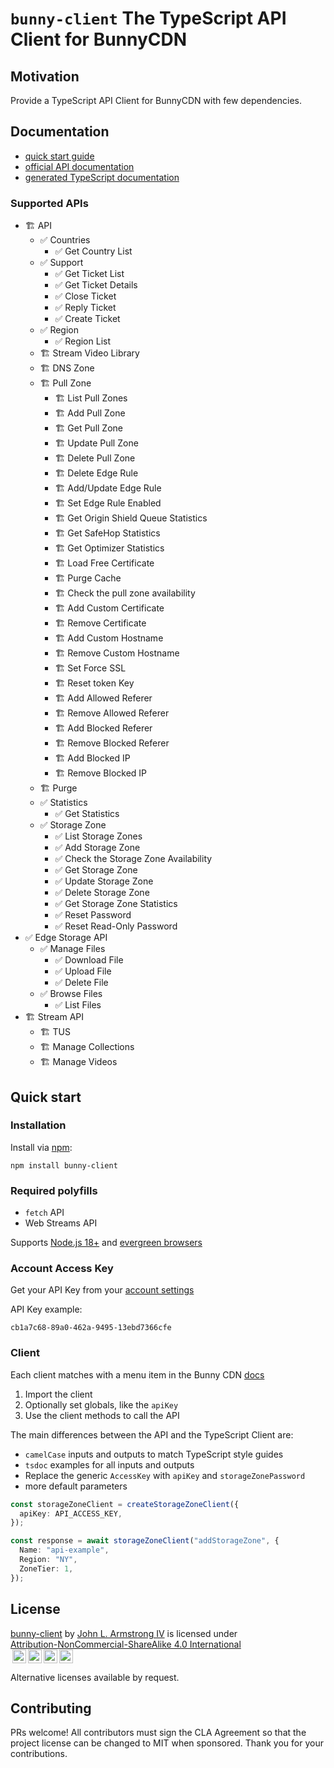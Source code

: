 # `bunny-client` The TypeScript API Client for BunnyCDN

## Motivation

Provide a TypeScript API Client for BunnyCDN with few dependencies.

## Documentation

- [quick start guide](https://github.com/jlarmstrongiv/bunny-client#quick-start)
- [official API documentation](https://docs.bunny.net/docs)
- [generated TypeScript documentation](https://bunny-client.surge.sh)

<!-- Better documentation in comments than the official api! -->

### Supported APIs

<!--

- private apis
  - abuse and dmca endpoint
    - https://toshy.github.io/BunnyNet-PHP/base-api/#abuse-case
    - https://github.com/ToshY/BunnyNet-PHP/issues/55
  - billing
    - https://toshy.github.io/BunnyNet-PHP/base-api/#billing
    - https://github.com/ToshY/BunnyNet-PHP/issues/34
    - https://github.com/ToshY/BunnyNet-PHP/issues/58
  - compute
    - https://toshy.github.io/BunnyNet-PHP/base-api/#compute
    - https://docs.bunny.net/reference/computeedgescriptpublic_addscript
  - drm certificates
    - https://toshy.github.io/BunnyNet-PHP/base-api/#drm-certificate
  - user
    - https://toshy.github.io/BunnyNet-PHP/base-api/#user
    - https://docs.bunny.net/reference/userpublic_index
    - https://docs.bunny.net/reference/userpublic_dpa
  - api keys
    - https://docs.bunny.net/reference/apikeypublic_listapikeys
    - https://web.archive.org/web/20230428220030/https://docs.bunny.net/reference/apikeypublic_listapikeys
  - other
    - https://toshy.github.io/BunnyNet-PHP/image-processing/
    - https://toshy.github.io/BunnyNet-PHP/token-authentication/
    - https://github.com/BunnyWay/BunnyCDN.TokenAuthentication/blob/master/nodejs/token.js
  - documentation vs api reference https://docs.bunny.net/docs/cdn-logging

  - consider writing a surge.sh cli alternative
  - consider a react-query client
  - consider nextjs examples
  - documentation site https://nextra.site/

  - tus https://docs.bunny.net/reference/tus-resumable-uploads
    - https://www.npmjs.com/package/tus-js-client
    - https://www.npmjs.com/package/tus
    - https://www.npmjs.com/package/use-tus
    - https://www.npmjs.com/package/@uppy/tus

-->

- 🏗️ API
  - ✅ Countries
    - ✅ Get Country List
  - ✅ Support
    - ✅ Get Ticket List
    - ✅ Get Ticket Details
    - ✅ Close Ticket
    - ✅ Reply Ticket
    - ✅ Create Ticket
  - ✅ Region
    - ✅ Region List
  - 🏗️ Stream Video Library
  - 🏗️ DNS Zone
  - 🏗️ Pull Zone
    - 🏗️ List Pull Zones
    - 🏗️ Add Pull Zone
    - 🏗️ Get Pull Zone
    - 🏗️ Update Pull Zone
    - 🏗️ Delete Pull Zone
    - 🏗️ Delete Edge Rule
    - 🏗️ Add/Update Edge Rule
    - 🏗️ Set Edge Rule Enabled
    - 🏗️ Get Origin Shield Queue Statistics
    - 🏗️ Get SafeHop Statistics
    - 🏗️ Get Optimizer Statistics
    - 🏗️ Load Free Certificate
    - 🏗️ Purge Cache
    - 🏗️ Check the pull zone availability
    - 🏗️ Add Custom Certificate
    - 🏗️ Remove Certificate
    - 🏗️ Add Custom Hostname
    - 🏗️ Remove Custom Hostname
    - 🏗️ Set Force SSL
    - 🏗️ Reset token Key
    - 🏗️ Add Allowed Referer
    - 🏗️ Remove Allowed Referer
    - 🏗️ Add Blocked Referer
    - 🏗️ Remove Blocked Referer
    - 🏗️ Add Blocked IP
    - 🏗️ Remove Blocked IP
  - 🏗️ Purge
  - ✅ Statistics
    - ✅ Get Statistics
  - ✅ Storage Zone
    - ✅ List Storage Zones
    - ✅ Add Storage Zone
    - ✅ Check the Storage Zone Availability
    - ✅ Get Storage Zone
    - ✅ Update Storage Zone
    - ✅ Delete Storage Zone
    - ✅ Get Storage Zone Statistics
    - ✅ Reset Password
    - ✅ Reset Read-Only Password
- ✅ Edge Storage API
  - ✅ Manage Files
    - ✅ Download File
    - ✅ Upload File
    - ✅ Delete File
  - ✅ Browse Files
    - ✅ List Files
- 🏗️ Stream API
  - 🏗️ TUS
  - 🏗️ Manage Collections
  - 🏗️ Manage Videos

## Quick start

<!-- types -->
<!-- https://app.quicktype.io/?l=ts -->
<!-- https://transform.tools/json-to-typescript -->

<!-- avoiding zod due to performance concerns -->
<!-- https://github.com/colinhacks/zod/issues/205 -->

### Installation

Install via [npm](https://www.npmjs.com/package/bunny-client):

```shell
npm install bunny-client
```

### Required polyfills

- `fetch` API
- Web Streams API

Supports [Node.js 18+](https://nodejs.org/en/blog/announcements/v18-release-announce#fetch-experimental) and [evergreen browsers](https://caniuse.com/fetch)

### Account Access Key

<!-- https://www.jhanley.com/blog/bunny-client-account-and-api-keys/ -->

<!-- some api keys cannot be created with an entity, such as zones -->

Get your API Key from your [account settings](https://dash.bunny.net/account/settings)

API Key example:

```
cb1a7c68-89a0-462a-9495-13ebd7366cfe
```

### Client

<!-- GET /url format https://stackoverflow.com/a/16230133 -->

Each client matches with a menu item in the Bunny CDN [docs](https://docs.bunny.net/reference/bunnynet-api-overview)

1. Import the client
1. Optionally set globals, like the `apiKey`
1. Use the client methods to call the API

The main differences between the API and the TypeScript Client are:

- `camelCase` inputs and outputs to match TypeScript style guides
- `tsdoc` examples for all inputs and outputs
- Replace the generic `AccessKey` with `apiKey` and `storageZonePassword`
- more default parameters

<!-- TODO: storageZoneClient input to lowercase refactor -->

```ts
const storageZoneClient = createStorageZoneClient({
  apiKey: API_ACCESS_KEY,
});

const response = await storageZoneClient("addStorageZone", {
  Name: "api-example",
  Region: "NY",
  ZoneTier: 1,
});
```

## License

<!-- https://creativecommons.org/choose/ -->
<!-- https://chooser-beta.creativecommons.org/ -->
<!-- https://github.com/idleberg/Creative-Commons-Markdown -->

<p xmlns:cc="http://creativecommons.org/ns#" xmlns:dct="http://purl.org/dc/terms/"><a property="dct:title" rel="cc:attributionURL" href="https://github.com/jlarmstrongiv/bunny-client/">bunny-client</a> by <a rel="cc:attributionURL dct:creator" property="cc:attributionName" href="https://github.com/jlarmstrongiv/">John L. Armstrong IV</a> is licensed under <a href="http://creativecommons.org/licenses/by-nc-sa/4.0/?ref=chooser-v1" target="_blank" rel="license noopener noreferrer" style="display:inline-block;">Attribution-NonCommercial-ShareAlike 4.0 International<br><img style="height:22px!important;margin-left:3px;vertical-align:text-bottom;" src="https://mirrors.creativecommons.org/presskit/icons/cc.svg?ref=chooser-v1"><img style="height:22px!important;margin-left:3px;vertical-align:text-bottom;" src="https://mirrors.creativecommons.org/presskit/icons/by.svg?ref=chooser-v1"><img style="height:22px!important;margin-left:3px;vertical-align:text-bottom;" src="https://mirrors.creativecommons.org/presskit/icons/nc.svg?ref=chooser-v1"><img style="height:22px!important;margin-left:3px;vertical-align:text-bottom;" src="https://mirrors.creativecommons.org/presskit/icons/sa.svg?ref=chooser-v1"></a></p>

Alternative licenses available by request.

## Contributing

PRs welcome! All contributors must sign the CLA Agreement so that the project license can be changed to MIT when sponsored. Thank you for your contributions.
